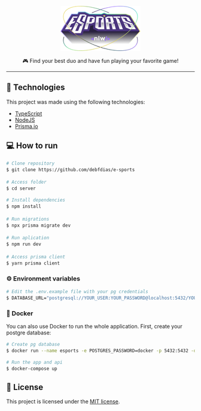 

<p align="center">
   <img src="../.github/logo.png" alt="e-sports" />
</p>


<p align="center">
🎮 Find your best duo and have fun playing your favorite game!
</p>

---

## :rocket: Technologies
This project was made using the following technologies:

* [TypeScript](https://www.typescriptlang.org/)      
* [NodeJS](https://nodejs.org/en/)      
* [Prisma.io](https://www.prisma.io/)


## :computer: How to run

```bash
# Clone repository
$ git clone https://github.com/debfdias/e-sports

# Access folder 
$ cd server
```

```bash
# Install dependencies
$ npm install

# Run migrations
$ npx prisma migrate dev

# Run aplication
$ npm run dev

# Access prisma client
$ yarn prisma client
```

### ⚙️ Environment variables

```bash
# Edit the .env.example file with your pg credentials
$ DATABASE_URL="postgresql://YOUR_USER:YOUR_PASSWORD@localhost:5432/YOUR_DATABASE?schema=public"

```

### :whale: Docker

You can also use Docker to run the whole application. First, create your postgre database:

```bash
# Create pg database
$ docker run --name esports -e POSTGRES_PASSWORD=docker -p 5432:5432 -d postgres
```

```bash
# Run the app and api
$ docker-compose up 
```


## :page_facing_up: License

This project is licensed under the [MIT license](./LICENSE).